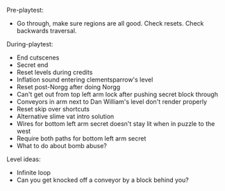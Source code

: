Pre-playtest:
- Go through, make sure regions are all good. Check resets. Check backwards traversal.

During-playtest:
- End cutscenes
- Secret end
- Reset levels during credits
- Inflation sound entering clementsparrow's level
- Reset post-Norgg after doing Norgg
- Can't get out from top left arm lock after pushing secret block through
- Conveyors in arm next to Dan William's level don't render properly
- Reset skip over shortcuts
- Alternative slime vat intro solution
- Wires for bottom left arm secret doesn't stay lit when in puzzle to the west
- Require both paths for bottom left arm secret
- What to do about bomb abuse?


Level ideas:
- Infinite loop
- Can you get knocked off a conveyor by a block behind you?
